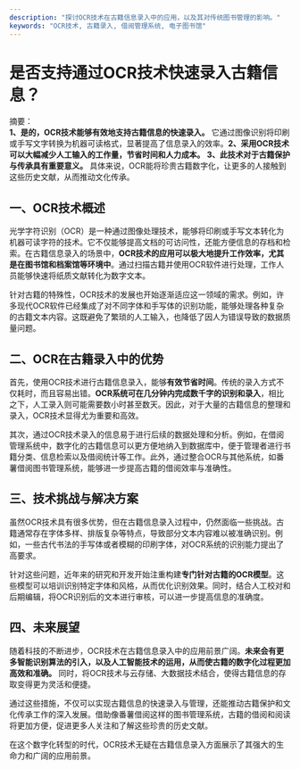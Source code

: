 ```yaml
---
description: "探讨OCR技术在古籍信息录入中的应用，以及其对传统图书管理的影响。"
keywords: "OCR技术, 古籍录入, 借阅管理系统, 电子图书馆"
---
```

# 是否支持通过OCR技术快速录入古籍信息？

摘要：  
**1、是的，OCR技术能够有效地支持古籍信息的快速录入。** 它通过图像识别将印刷或手写文字转换为机器可读格式，显著提高了信息录入的效率。**2、采用OCR技术可以大幅减少人工输入的工作量，节省时间和人力成本。** **3、此技术对于古籍保护与传承具有重要意义。** 具体来说，OCR能将珍贵古籍数字化，让更多的人接触到这些历史文献，从而推动文化传承。

## 一、OCR技术概述

光学字符识别（OCR）是一种通过图像处理技术，能够将印刷或手写文本转化为机器可读字符的技术。它不仅能够提高文档的可访问性，还能方便信息的存档和检索。在古籍信息录入的场景中，**OCR技术的应用可以极大地提升工作效率，尤其是在图书馆和档案馆等环境中**。通过扫描古籍并使用OCR软件进行处理，工作人员能够快速将纸质文献转化为数字文本。

针对古籍的特殊性，OCR技术的发展也开始逐渐适应这一领域的需求。例如，许多现代OCR软件已经集成了对不同字体和手写体的识别功能，能够处理各种复杂的古籍文本内容。这既避免了繁琐的人工输入，也降低了因人为错误导致的数据质量问题。

## 二、OCR在古籍录入中的优势

首先，使用OCR技术进行古籍信息录入，能够**有效节省时间**。传统的录入方式不仅耗时，而且容易出错。**OCR系统可在几分钟内完成数千字的识别和录入**，相比之下，人工录入则可能需要数小时甚至数天。因此，对于大量的古籍信息的整理和录入，OCR技术显得尤为重要和高效。

其次，通过OCR技术录入的信息易于进行后续的数据处理和分析。例如，在借阅管理系统中，数字化的古籍信息可以更方便地纳入到数据库中，便于管理者进行书籍分类、信息检索以及借阅统计等工作。此外，通过整合OCR与其他系统，如番薯借阅图书管理系统，能够进一步提高古籍的借阅效率与准确性。

## 三、技术挑战与解决方案

虽然OCR技术具有很多优势，但在古籍信息录入过程中，仍然面临一些挑战。古籍通常存在字体多样、排版复杂等特点，导致部分文本内容难以被准确识别。例如，一些古代书法的手写体或者模糊的印刷字体，对OCR系统的识别能力提出了高要求。

针对这些问题，近年来的研究和开发开始注重构建**专门针对古籍的OCR模型**。这些模型可以培训识别特定字体和风格，从而优化识别效果。同时，结合人工校对和后期编辑，将OCR识别后的文本进行审核，可以进一步提高信息的准确度。

## 四、未来展望

随着科技的不断进步，OCR技术在古籍信息录入中的应用前景广阔。**未来会有更多智能识别算法的引入，以及人工智能技术的运用，从而使古籍的数字化过程更加高效和准确。** 同时，将OCR技术与云存储、大数据技术结合，使得古籍信息的存取变得更为灵活和便捷。

通过这些措施，不仅可以实现古籍信息的快速录入与管理，还能推动古籍保护和文化传承工作的深入发展。借助像番薯借阅这样的图书管理系统，古籍的借阅和阅读将更加方便，促进更多人关注和了解这些珍贵的历史文献。

在这个数字化转型的时代，OCR技术无疑在古籍信息录入方面展示了其强大的生命力和广阔的应用前景。
